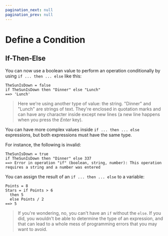 ```yaml
---
pagination_next: null
pagination_prev: null
---
```


# Define a Condition

## If-Then-Else

You can now use a boolean value to perform an operation conditionally by using `if ... then ... else` like this:

```deci live
TheSunIsDown = false
if TheSunIsDown then "Dinner" else "Lunch"
==> 'Lunch'
```

> Here we're using another type of value: the string. "Dinner" and "Lunch" are strings of text. They're enclosed in quotation marks and can have any character inside except new lines (a new line happens when you press the _Enter_ key).

You can have more complex values inside `if ... then ... else` expressions, but both expressions must have the same type.

For instance, the following is invalid:

```deci live
TheSunIsDown = true
if TheSunIsDown then "Dinner" else 337
==> Error in operation "if" (boolean, string, number): This operation requires a string and a number was entered
```

You can assign the result of an `if ... then ... else` to a variable:

```deci live
Points = 8
Stars = if Points > 6
  then 5
  else Points / 2
==> 5
```

> If you're wondering, no, you can't have an `if` without the `else`. If you did, you wouldn't be able to determine the type of an expression, and that can lead to a whole mess of programming errors that you may want to avoid.
